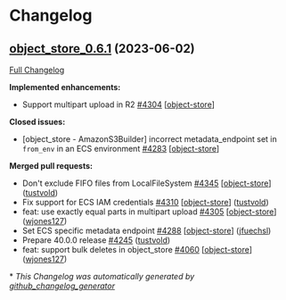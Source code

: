 <!---
  Licensed to the Apache Software Foundation (ASF) under one
  or more contributor license agreements.  See the NOTICE file
  distributed with this work for additional information
  regarding copyright ownership.  The ASF licenses this file
  to you under the Apache License, Version 2.0 (the
  "License"); you may not use this file except in compliance
  with the License.  You may obtain a copy of the License at

    http://www.apache.org/licenses/LICENSE-2.0

  Unless required by applicable law or agreed to in writing,
  software distributed under the License is distributed on an
  "AS IS" BASIS, WITHOUT WARRANTIES OR CONDITIONS OF ANY
  KIND, either express or implied.  See the License for the
  specific language governing permissions and limitations
  under the License.
-->

# Changelog

## [object_store_0.6.1](https://github.com/apache/arrow-rs/tree/object_store_0.6.1) (2023-06-02)

[Full Changelog](https://github.com/apache/arrow-rs/compare/object_store_0.6.0...object_store_0.6.1)

**Implemented enhancements:**

- Support multipart upload in R2 [\#4304](https://github.com/apache/arrow-rs/issues/4304) [[object-store](https://github.com/apache/arrow-rs/labels/object-store)]

**Closed issues:**

- \[object\_store - AmazonS3Builder\] incorrect metadata\_endpoint set in `from_env` in an ECS environment [\#4283](https://github.com/apache/arrow-rs/issues/4283) [[object-store](https://github.com/apache/arrow-rs/labels/object-store)]

**Merged pull requests:**

- Don't exclude FIFO files from LocalFileSystem [\#4345](https://github.com/apache/arrow-rs/pull/4345) [[object-store](https://github.com/apache/arrow-rs/labels/object-store)] ([tustvold](https://github.com/tustvold))
- Fix support for ECS IAM credentials [\#4310](https://github.com/apache/arrow-rs/pull/4310) [[object-store](https://github.com/apache/arrow-rs/labels/object-store)] ([tustvold](https://github.com/tustvold))
- feat: use exactly equal parts in multipart upload [\#4305](https://github.com/apache/arrow-rs/pull/4305) [[object-store](https://github.com/apache/arrow-rs/labels/object-store)] ([wjones127](https://github.com/wjones127))
- Set ECS specific metadata endpoint [\#4288](https://github.com/apache/arrow-rs/pull/4288) [[object-store](https://github.com/apache/arrow-rs/labels/object-store)] ([jfuechsl](https://github.com/jfuechsl))
- Prepare 40.0.0 release [\#4245](https://github.com/apache/arrow-rs/pull/4245) ([tustvold](https://github.com/tustvold))
- feat: support bulk deletes in object\_store [\#4060](https://github.com/apache/arrow-rs/pull/4060) [[object-store](https://github.com/apache/arrow-rs/labels/object-store)] ([wjones127](https://github.com/wjones127))

\* *This Changelog was automatically generated by [github_changelog_generator](https://github.com/github-changelog-generator/github-changelog-generator)*
